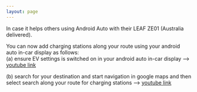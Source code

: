 ```yaml
---
layout: page
---
```

  
In case it helps others using Android Auto with their LEAF ZE01 (Australia delivered).  
  
You can now add charging stations along your route using your android auto in-car display as follows:  
(a) ensure EV settings is switched on in your android auto in-car display  --> [youtube link](https://youtu.be/WB2MvOr_zNU?si=KeBH1WVS6M0_pFmZ&t=9)

(b) search for your destination and start navigation in google maps and then select search along your route for charging stations --> [youtube link](https://youtube.com/clip/UgkxlJDT9oXGWkOoBgvFsF6PCEp0UE5-MNB9?si=670tV0jgYqcilxMo)
